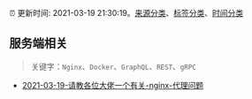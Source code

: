 :alarm_clock: 更新时间: 2021-03-19 21:30:19。[来源分类](../README.md)、[标签分类](../TAGS.md)、[时间分类](../TIMELINE.md)

## 服务端相关


> 关键字：`Nginx`、`Docker`、`GraphQL`、`REST`、`gRPC`



- [2021-03-19-请教各位大佬一个有关-nginx-代理问题](https://www.v2ex.com/t/763344) 